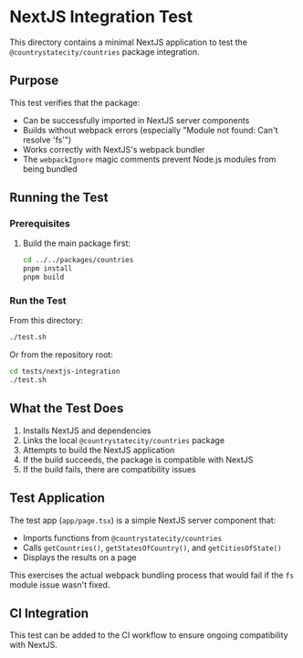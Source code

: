 # NextJS Integration Test

This directory contains a minimal NextJS application to test the `@countrystatecity/countries` package integration.

## Purpose

This test verifies that the package:
- Can be successfully imported in NextJS server components
- Builds without webpack errors (especially "Module not found: Can't resolve 'fs'")
- Works correctly with NextJS's webpack bundler
- The `webpackIgnore` magic comments prevent Node.js modules from being bundled

## Running the Test

### Prerequisites

1. Build the main package first:
   ```bash
   cd ../../packages/countries
   pnpm install
   pnpm build
   ```

### Run the Test

From this directory:
```bash
./test.sh
```

Or from the repository root:
```bash
cd tests/nextjs-integration
./test.sh
```

## What the Test Does

1. Installs NextJS and dependencies
2. Links the local `@countrystatecity/countries` package
3. Attempts to build the NextJS application
4. If the build succeeds, the package is compatible with NextJS
5. If the build fails, there are compatibility issues

## Test Application

The test app (`app/page.tsx`) is a simple NextJS server component that:
- Imports functions from `@countrystatecity/countries`
- Calls `getCountries()`, `getStatesOfCountry()`, and `getCitiesOfState()`
- Displays the results on a page

This exercises the actual webpack bundling process that would fail if the `fs` module issue wasn't fixed.

## CI Integration

This test can be added to the CI workflow to ensure ongoing compatibility with NextJS.

